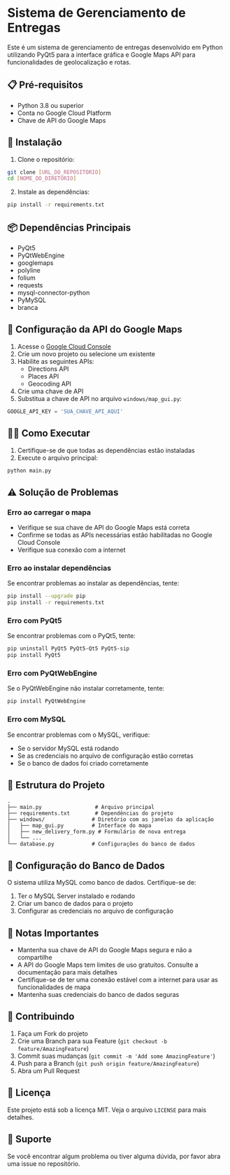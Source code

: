 # Sistema de Gerenciamento de Entregas

Este é um sistema de gerenciamento de entregas desenvolvido em Python utilizando PyQt5 para a interface gráfica e Google Maps API para funcionalidades de geolocalização e rotas.

## 📋 Pré-requisitos

- Python 3.8 ou superior
- Conta no Google Cloud Platform
- Chave de API do Google Maps

## 🚀 Instalação

1. Clone o repositório:
```bash
git clone [URL_DO_REPOSITÓRIO]
cd [NOME_DO_DIRETÓRIO]
```

2. Instale as dependências:
```bash
pip install -r requirements.txt
```

## 📦 Dependências Principais

- PyQt5
- PyQtWebEngine
- googlemaps
- polyline
- folium
- requests
- mysql-connector-python
- PyMySQL
- branca

## 🔑 Configuração da API do Google Maps

1. Acesse o [Google Cloud Console](https://console.cloud.google.com/)
2. Crie um novo projeto ou selecione um existente
3. Habilite as seguintes APIs:
   - Directions API
   - Places API
   - Geocoding API
4. Crie uma chave de API
5. Substitua a chave de API no arquivo `windows/map_gui.py`:
```python
GOOGLE_API_KEY = 'SUA_CHAVE_API_AQUI'
```

## 🏃‍♂️ Como Executar

1. Certifique-se de que todas as dependências estão instaladas
2. Execute o arquivo principal:
```bash
python main.py
```

## ⚠️ Solução de Problemas

### Erro ao carregar o mapa
- Verifique se sua chave de API do Google Maps está correta
- Confirme se todas as APIs necessárias estão habilitadas no Google Cloud Console
- Verifique sua conexão com a internet

### Erro ao instalar dependências
Se encontrar problemas ao instalar as dependências, tente:
```bash
pip install --upgrade pip
pip install -r requirements.txt
```

### Erro com PyQt5
Se encontrar problemas com o PyQt5, tente:
```bash
pip uninstall PyQt5 PyQt5-Qt5 PyQt5-sip
pip install PyQt5
```

### Erro com PyQtWebEngine
Se o PyQtWebEngine não instalar corretamente, tente:
```bash
pip install PyQtWebEngine
```

### Erro com MySQL
Se encontrar problemas com o MySQL, verifique:
- Se o servidor MySQL está rodando
- Se as credenciais no arquivo de configuração estão corretas
- Se o banco de dados foi criado corretamente

## 📁 Estrutura do Projeto

```
.
├── main.py                 # Arquivo principal
├── requirements.txt        # Dependências do projeto
├── windows/               # Diretório com as janelas da aplicação
│   ├── map_gui.py         # Interface do mapa
│   ├── new_delivery_form.py # Formulário de nova entrega
│   └── ...
└── database.py            # Configurações do banco de dados
```

## 🔧 Configuração do Banco de Dados

O sistema utiliza MySQL como banco de dados. Certifique-se de:
1. Ter o MySQL Server instalado e rodando
2. Criar um banco de dados para o projeto
3. Configurar as credenciais no arquivo de configuração

## 📝 Notas Importantes

- Mantenha sua chave de API do Google Maps segura e não a compartilhe
- A API do Google Maps tem limites de uso gratuitos. Consulte a documentação para mais detalhes
- Certifique-se de ter uma conexão estável com a internet para usar as funcionalidades de mapa
- Mantenha suas credenciais do banco de dados seguras

## 🤝 Contribuindo

1. Faça um Fork do projeto
2. Crie uma Branch para sua Feature (`git checkout -b feature/AmazingFeature`)
3. Commit suas mudanças (`git commit -m 'Add some AmazingFeature'`)
4. Push para a Branch (`git push origin feature/AmazingFeature`)
5. Abra um Pull Request

## 📄 Licença

Este projeto está sob a licença MIT. Veja o arquivo `LICENSE` para mais detalhes.

## 📧 Suporte

Se você encontrar algum problema ou tiver alguma dúvida, por favor abra uma issue no repositório. 
